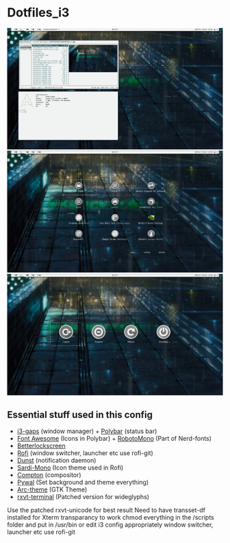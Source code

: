 # Dotfiles_i3

![screenshot](https://raw.githubusercontent.com/Algorithm79/Dotfiles_i3/master/screenshot.png)
![screenshot](https://raw.githubusercontent.com/Algorithm79/Dotfiles_i3/master/screenshot2.png)
![screenshot](https://raw.githubusercontent.com/Algorithm79/Dotfiles_i3/master/screenshot3.png)
## Essential stuff used in this config

- [i3-gaps](https://github.com/Airblader/i3) (window manager) + [Polybar](https://github.com/polybar/polybar) (status bar)
- [Font Awesome](https://github.com/FortAwesome/Font-Awesome) (Icons in Polybar) + [RobotoMono](https://github.com/google/fonts/tree/master/apache/robotomono) (Part of Nerd-fonts)
- [Betterlockscreen](https://github.com/pavanjadhaw/betterlockscreen)
- [Rofi](https://github.com/davatorium/rofi) (window switcher, launcher etc use rofi-git)
- [Dunst](https://github.com/dunst-project/dunst) (notification daemon)
- [Sardi-Mono](https://github.com/erikdubois/Sardi-Mono-Colora-Variations) (Icon theme used in Rofi)
- [Compton](https://github.com/chjj/compton) (compositor)
- [Pywal](https://github.com/dylanaraps/pywal) (Set background and theme everything)
- [Arc-theme](https://github.com/horst3180/arc-theme) (GTK Theme)
- [rxvt-terminal](https://aur.archlinux.org/packages/rxvt-unicode-cvs-patched-wideglyphs/) (Patched version for wideglyphs)

Use the patched rxvt-unicode for best result
Need to have transset-df installed for Xterm transparancy to work
chmod everything in the /scripts folder and put in /usr/bin or edit i3 config appropriately
window switcher, launcher etc use rofi-git
